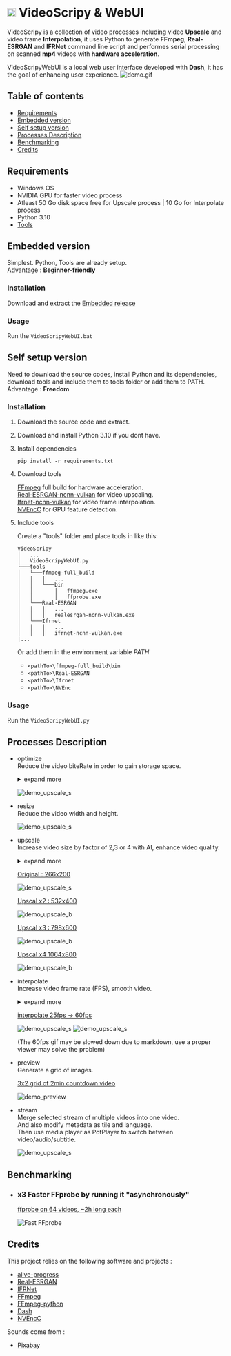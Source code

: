 # <img src="./assets/favicon.ico" alt="drawing" width="20px"/> VideoScripy & WebUI 

VideoScripy is a collection of video processes including video **Upscale** and video frame **Interpolation**, it uses Python to generate **FFmpeg**, **Real-ESRGAN** and **IFRNet** command line script and performes serial processing on scanned **mp4** videos with **hardware acceleration**.

VideoScripyWebUI is a local web user interface developed with **Dash**, it has the goal of enhancing user experience.
![demo.gif](./doc/demo_upscale.gif)

<!-- > <span style="color:red">**⚠ Currently only compatible with Windows users who have Nvidia cards.**</span>  -->



## Table of contents

- [Requirements](#requirements)
- [Embedded version](#embedded-version)
- [Self setup version](#self-setup-version)
- [Processes Description](#processes-description)
- [Benchmarking](#benchmarking)
- [Credits](#credits)



## Requirements

- Windows OS
- NVIDIA GPU for faster video process
- Atleast 50 Go disk space free for Upscale process | 10 Go for Interpolate process
- Python 3.10
- [Tools](#installation-1)


## Embedded version

Simplest. Python, Tools are already setup.  
Advantage : **Beginner-friendly**

### Installation

Download and extract the [Embedded release](https://github.com/luewh/Video-Script/releases/latest)

### Usage

Run the `VideoScripyWebUI.bat`



## Self setup version

Need to download the source codes, install Python and its dependencies, download tools and include them to tools folder or add them to PATH.    
Advantage : **Freedom**

### Installation

1. Download the source code and extract.

1. Download and install Python 3.10 if you dont have.

2. Install dependencies
    ```shell
    pip install -r requirements.txt
    ```
 
3. Download tools

    [FFmpeg](https://www.gyan.dev/ffmpeg/builds/) full build for hardware acceleration.  
    [Real-ESRGAN-ncnn-vulkan](https://github.com/xinntao/Real-ESRGAN-ncnn-vulkan/releases) for video upscaling.  
    [Ifrnet-ncnn-vulkan](https://github.com/nihui/ifrnet-ncnn-vulkan/releases) for video frame interpolation.  
    [NVEncC](https://github.com/rigaya/NVEnc) for GPU feature detection.  

4. Include tools
    
    Create a "tools" folder and place tools in like this:
    ```
    VideoScripy
    │   ...
    │   VideoScripyWebUI.py 
    └───tools
    │   └───ffmpeg-full_build
    │   │   │   ...
    │   │   └───bin
    │   │       │   ffmpeg.exe
    │   │       │   ffprobe.exe
    │   └───Real-ESRGAN
    │   │   │   ...
    │   │   │   realesrgan-ncnn-vulkan.exe
    │   └───Ifrnet
    │   │   │   ...
    │   │   │   ifrnet-ncnn-vulkan.exe
    |...
    ```

    Or add them in the environment variable *PATH*
    - `<pathTo>\ffmpeg-full_build\bin`
    - `<pathTo>\Real-ESRGAN`
    - `<pathTo>\Ifrnet`
    - `<pathTo>\NVEnc`

### Usage

Run the `VideoScripyWebUI.py`



## Processes Description

- optimize  
    Reduce the video biteRate in order to gain storage space.  
    <details>
    <summary>expand more</summary>
        The processed videos will have a bitRate = width * height * quality, quality=3 is generally the lowest value before appearance of artifacts (bad images, blurry...). In other words, humain wont notice the visual difference between video of quality 3 and 6.
    </details>

    ![demo_upscale_s](./doc/demo_optimize_illus.png)

- resize  
    Reduce the video width and height.

    ![demo_upscale_s](./doc/demo_resize_illus.png)

- upscale  
    Increase video size by factor of 2,3 or 4 with AI, enhance video quality.  
    <details>
    <summary>expand more</summary>
        Begin with a transformation of video to image frames, then upscale each frames, finally reassemble to video.  
        It has the ability to start from last upscal progress if the "_upscaledx?_frame" wasn't deleted.
    </details>

    <ins>Original : 266x200</ins>

    ![demo_upscale_s](./doc/demo.gif)

    <ins>Upscal x2 : 532x400</ins>

    ![demo_upscale_b](./doc/demo_upscale_x2.gif)

    <ins>Upscal x3 : 798x600</ins>
    
    ![demo_upscale_b](./doc/demo_upscale_x3.gif)

    <ins>Upscal x4 1064x800</ins>
    
    ![demo_upscale_b](./doc/demo_upscale_x4.gif)

- interpolate  
    Increase video frame rate (FPS), smooth video.  
    <details>
    <summary>expand more</summary>
        Begin with a transformation of video to image frames, then interpolate between frames, finally reassemble to video.
    </details>
    
    <ins>interpolate 25fps -> 60fps</ins>

    ![demo_upscale_s](./doc/demo.gif)
    ![demo_upscale_s](./doc/demo_interpolate_60fps.gif)

    (The 60fps gif may be slowed down due to markdown, use a proper viewer may solve the problem)

- preview  
    Generate a grid of images.  

    <ins>3x2 grid of 2min countdown video</ins>

    ![demo_preview](./doc/demo_preview.png)

- stream  
    Merge selected stream of multiple videos into one video.  
    And also modify metadata as tile and language.  
    Then use media player as PotPlayer to switch between video/audio/subtitle.

    ![demo_upscale_s](./doc/demo_stream_illus.png)



## Benchmarking

- ### x3 Faster FFprobe by running it "asynchronously"

    <ins>ffprobe on 64 videos, ~2h long each</ins>

    ![Fast FFprobe](./doc/faster_way_to_run_ffprobe.png)



## Credits

This project relies on the following software and projects :
- [alive-progress](https://github.com/rsalmei/alive-progress)
- [Real-ESRGAN](https://github.com/xinntao/Real-ESRGAN)
- [IFRNet](https://github.com/ltkong218/IFRNet)
- [FFmpeg](https://www.ffmpeg.org/)
- [FFmpeg-python](https://github.com/kkroening/ffmpeg-python)
- [Dash](https://dash.plotly.com/)
- [NVEncC](https://github.com/rigaya/NVEnc)

Sounds come from :
- [Pixabay](https://pixabay.com/sound-effects/search/typewriter/)


